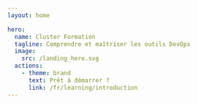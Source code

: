 ```yaml
---
layout: home

hero:
  name: Cluster Formation
  tagline: Comprendre et maîtriser les outils DevOps
  image:
    src: /landing_hero.svg
  actions:
    - theme: brand
      text: Prêt à démarrer ?
      link: /fr/learning/introduction
---
```

